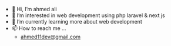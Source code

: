 - 👋 Hi, I’m ahmed ali
- 👀 I’m interested in web development using php laravel & next js
- 🌱 I’m currently learning more about web development
- 📫 How to reach me ...
  - ahmed11dev@gmail.com
<!---
ahmed11dev/ahmed11dev is a ✨ special ✨ repository because its `README.md` (this file) appears on your GitHub profile.
You can click the Preview link to take a look at your changes.
--->
